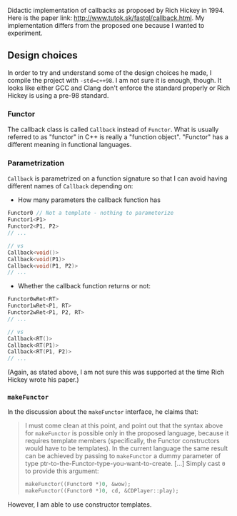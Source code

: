 Didactic implementation of callbacks as proposed by Rich Hickey in 1994. Here
is the paper link: <http://www.tutok.sk/fastgl/callback.html>. My
implementation differs from the proposed one because I wanted to experiment.


## Design choices

In order to try and understand some of the design choices he made, I compile
the project with `-std=c++98`. I am not sure it is enough, though. It looks
like either GCC and Clang don't enforce the standard properly or Rich Hickey is
using a pre-98 standard.


### Functor

The callback class is called `Callback` instead of `Functor`. What is usually
referred to as "functor" in C++ is really a "function object". "Functor" has a
different meaning in functional languages.

### Parametrization

`Callback` is parametrized on a function signature so that I can avoid having
different names of `Callback` depending on:

 * How many parameters the callback function has
 ```cpp
Functor0 // Not a template - nothing to parameterize
Functor1<P1>
Functor2<P1, P2>
// ...

// vs
Callback<void()>
Callback<void(P1)>
Callback<void(P1, P2)>
// ...
 ```

 * Whether the callback function returns or not:
 ```cpp
Functor0wRet<RT>
Functor1wRet<P1, RT>
Functor2wRet<P1, P2, RT>
// ...

// vs
Callback<RT()>
Callback<RT(P1)>
Callback<RT(P1, P2)>
// ...
 ```

(Again, as stated above, I am not sure this was supported at the time Rich
Hickey wrote his paper.)


### `makeFunctor`

In the discussion about the `makeFunctor` interface, he claims that:

> I must come clean at this point, and point out that the syntax above for
> `makeFunctor` is possible only in the proposed language, because it requires
> template members (specifically, the Functor constructors would have to be
> templates).
In the current language the same result can be achieved by
> passing to `makeFunctor` a dummy parameter of type
> ptr-to-the-Functor-type-you-want-to-create. [...] Simply cast `0` to provide
> this argument:
>
> ```cpp
> makeFunctor((Functor0 *)0, &wow);
> makeFunctor((Functor0 *)0, cd, &CDPlayer::play);
> ```

However, I am able to use constructor templates.


